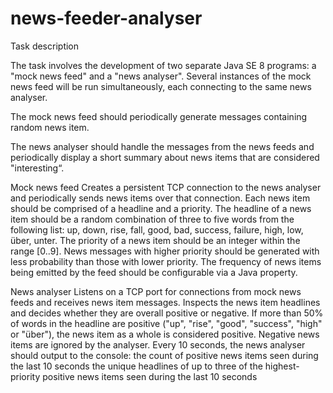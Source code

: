 # news-feeder-analyser
Task description

The task involves the development of two separate Java SE 8 programs: a "mock news feed" and a "news analyser". Several instances of the mock news feed will be run simultaneously, each connecting to the same news analyser.

The mock news feed should periodically generate messages containing random news item.

The news analyser should handle the messages from the news feeds and periodically display a short summary about news items that are considered "interesting“.


Mock news feed
Creates a persistent TCP connection to the news analyser and periodically sends news items over that connection. Each news item should be comprised of a headline and a priority.
The headline of a news item should be a random combination of three to five words from the following list: up, down, rise, fall, good, bad, success, failure, high, low, über, unter.
The priority of a news item should be an integer within the range [0..9]. News messages with higher priority should be generated with less probability than those with lower priority.
The frequency of news items being emitted by the feed should be configurable via a Java property.

News analyser
Listens on a TCP port for connections from mock news feeds and receives news item messages.
Inspects the news item headlines and decides whether they are overall positive or negative. If more than 50% of words in the headline are positive ("up", "rise", "good", "success", "high" or "über"), the news item as a whole is considered positive. Negative news items are ignored by the analyser.
Every 10 seconds, the news analyser should output to the console:
the count of positive news items seen during the last 10 seconds
the unique headlines of up to three of the highest-priority positive news items seen during the last 10 seconds

